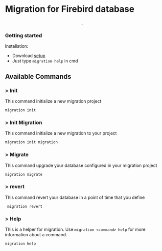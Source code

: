 # Migration for Firebird database

<p align="center">
  <a aria-label="License" href="https://github.com/Valdeirsk8/migrationFirebird/blob/master/LICENSE">
    <img alt="" src="https://img.shields.io/badge/license-MIT-green?style=flat-square">
  </a>
  <a aria-label="Version" href="https://github.com/Valdeirsk8/migrationFirebird">
    <img alt="" src="https://img.shields.io/badge/version-0.0.1-green.svg?style=flat-square">
  </a>
</p>

### Getting started

Installation:

- Download [setup](https://github.com/Valdeirsk8/migrationFirebird/releases)
- Just type `migration help` in cmd

## Available Commands

### > Init

This command initialize a new migration project

```
migration init
```

### > Init Migration

This command initialize a new migration to your project

```
migration init migration
```

### > Migrate

This command upgrade your database configured in your migration project

```
migration migrate
```

### > revert

This command revert your database in a point of time that you define

```
 migration revert
```

### > Help

This is a helper for migration. Use `migration <command> help` for more information about a command.

```
migration help
```
